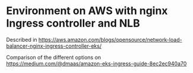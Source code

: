 # Environment on AWS with nginx Ingress controller and NLB

Described in https://aws.amazon.com/blogs/opensource/network-load-balancer-nginx-ingress-controller-eks/

Comparison of the different options on https://medium.com/@dmaas/amazon-eks-ingress-guide-8ec2ec940a70

 
